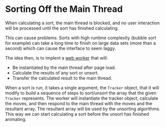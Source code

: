 # Sorting Off the Main Thread

When calculating a sort, the main thread is blocked, and no user interaction
will be processed until the sort has finished calculating.

This can cause problems. Sorts with high runtime complexity (bubble sort for
example) can take a long time to finish on large data sets (more than a second)
which can cause the interface to seem laggy.

The idea then, is to implent a [web
worker](https://developer.mozilla.org/en-US/docs/Web/API/Web_Workers_API) that
will:

- Be instantiated by the main thread after page load.
- Calculate the results of any sort or unsort.
- Transfer the calculated result to the main thread.

When a sort is run, it takes a single argument, the `Tracker` object, that it
will modify to build a sequence of steps to sort/unsort the array that the given
`Tracker` represents. The worker will instantiate the tracker object, calculate
the moves, and then respond to the main thread with the moves and the resultant
array. The resultant array will be used by the unsorting algorithms. This way we
can start calculating a sort before the unsort has finished animating.
